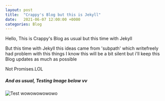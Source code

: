 ```yaml
---
layout: post
title:  "Crappy's Blog but this is Jekyll"
date:   2021-06-07 12:00:00 +0000
categories: Blog
---
```

Hello, This is Crappy's Blog as usual but this time with Jekyll

But this time with Jekyll this ideas came from 'subpath' which writefreely had problem with this things
I know this will be a bit silent but i'll keep this Blog updates as much as possible

Not Promises.LOL

##### And as usual, Testing Image below vv

![Test wowowowowowo](/crappy/assets/blog/ad2a18e1-4e50-4b1b-9df0-68b72210767d.png)
